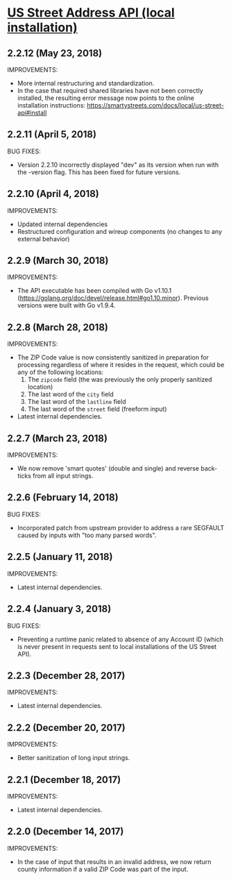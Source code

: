 # [US Street Address API (local installation)](https://smartystreets.com/docs/local/us-street-api)


## 2.2.12 (May 23, 2018)

IMPROVEMENTS:

- More internal restructuring and standardization.
- In the case that required shared libraries have not been correctly installed, the resulting error message now points to the online installation instructions: https://smartystreets.com/docs/local/us-street-api#install


## 2.2.11 (April 5, 2018)

BUG FIXES:
    
- Version 2.2.10 incorrectly displayed "dev" as its version when run with the -version flag. This has been fixed for future versions.


## 2.2.10 (April 4, 2018)

IMPROVEMENTS:

- Updated internal dependencies
- Restructured configuration and wireup components (no changes to any external behavior)


## 2.2.9 (March 30, 2018)

IMPROVEMENTS:

- The API executable has been compiled with Go v1.10.1 (https://golang.org/doc/devel/release.html#go1.10.minor). Previous versions were built with Go v1.9.4.


## 2.2.8 (March 28, 2018)

IMPROVEMENTS:

- The ZIP Code value is now consistently sanitized in preparation for processing regardless of where it resides in the request, which could be any of the following locations:
	1. The `zipcode` field (the was previously the only properly sanitized location)
	2. The last word of the `city` field
	3. The last word of the `lastline` field
	4. The last word of the `street` field (freeform input)
- Latest internal dependencies.


## 2.2.7 (March 23, 2018)

IMPROVEMENTS:

- We now remove 'smart quotes' (double and single) and reverse back-ticks from all input strings.

## 2.2.6 (February 14, 2018)

BUG FIXES:

- Incorporated patch from upstream provider to address a rare SEGFAULT caused by inputs with "too many parsed words".


## 2.2.5 (January 11, 2018)

IMPROVEMENTS:

- Latest internal dependencies.


## 2.2.4 (January 3, 2018)

BUG FIXES:

- Preventing a runtime panic related to absence of any Account ID (which is never present in requests sent to local installations of the US Street API).


## 2.2.3 (December 28, 2017)

IMPROVEMENTS:

- Latest internal dependencies.


## 2.2.2 (December 20, 2017)

IMPROVEMENTS:

- Better sanitization of long input strings.


## 2.2.1 (December 18, 2017)

IMPROVEMENTS:

- Latest internal dependencies.


## 2.2.0 (December 14, 2017)

IMPROVEMENTS:

- In the case of input that results in an invalid address, we now return county information if a valid ZIP Code was part of the input.
